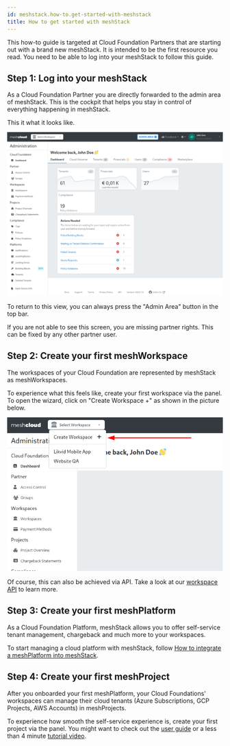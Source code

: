 ```yaml
---
id: meshstack.how-to.get-started-with-meshstack
title: How to get started with meshStack
---
```


This how-to guide is targeted at Cloud Foundation Partners that are starting out with a brand new meshStack. It is intended to be the first resource you read. You need to be able to log into your meshStack to follow this guide.

## Step 1: Log into your meshStack

As a Cloud Foundation Partner you are directly forwarded to the admin area of meshStack. This is the cockpit that helps you stay in control of everything happening in meshStack.

This it what it looks like.

![Admin Area](assets/admin-area.png)

To return to this view, you can always press the "Admin Area" button in the top bar.

If you are not able to see this screen, you are missing partner rights. This can be fixed by any other partner user.

## Step 2: Create your first meshWorkspace

The workspaces of your Cloud Foundation are represented by meshStack as meshWorkspaces.

To experience what this feels like, create your first workspace via the panel. To open the wizard, click on "Create Workspace +" as shown in the picture below.

![Create meshWorkspace](assets/create-workspace.png)

Of course, this can also be achieved via API. Take a look at our [workspace API](/api/index.html#_meshworkspace) to learn more.

## Step 3: Create your first meshPlatform

As a Cloud Foundation Platform, meshStack allows you to offer self-service tenant management, chargeback and much more to your workspaces.

To start managing a cloud platform with meshStack, follow [How to integrate a meshPlatform into meshStack](./meshstack.how-to.integrate-meshplatform.md).


## Step 4: Create your first meshProject

After you onboarded your first meshPlatform, your Cloud Foundations' workspaces can manage their cloud tenants (Azure Subscriptions, GCP Projects, AWS Accounts) in meshProjects.

To experience how smooth the self-service experience is, create your first project via the panel. You might want to check out the [user guide](./meshstack.how-to.create-project.md) or a less than 4 minute [tutorial video](https://www.youtube.com/watch?v=NYQa-WVtfDM).
